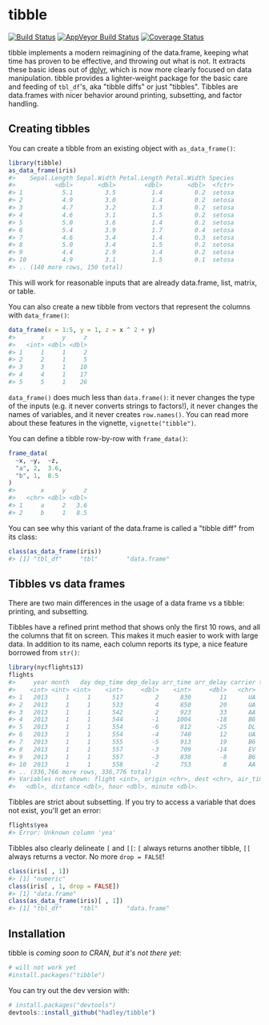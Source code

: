 
<!-- README.md is generated from README.Rmd. Please edit that file -->
tibble
======

[![Build Status](https://travis-ci.org/hadley/tibble.svg?branch=master)](https://travis-ci.org/hadley/tibble) [![AppVeyor Build Status](https://ci.appveyor.com/api/projects/status/github/hadley/tibble?branch=master&svg=true)](https://ci.appveyor.com/project/hadley/tibble) [![Coverage Status](https://img.shields.io/codecov/c/github/hadley/tibble/master.svg)](https://codecov.io/github/hadley/tibble?branch=master)

tibble implements a modern reimagining of the data.frame, keeping what time has proven to be effective, and throwing out what is not. It extracts these basic ideas out of [dplyr](https://cran.r-project.org/package=dplyr), which is now more clearly focused on data manipulation. tibble provides a lighter-weight package for the basic care and feeding of `tbl_df`'s, aka "tibble diffs" or just "tibbles". Tibbles are data.frames with nicer behavior around printing, subsetting, and factor handling.

Creating tibbles
----------------

You can create a tibble from an existing object with `as_data_frame()`:

``` r
library(tibble)
as_data_frame(iris)
#>    Sepal.Length Sepal.Width Petal.Length Petal.Width Species
#>           <dbl>       <dbl>        <dbl>       <dbl>  <fctr>
#> 1           5.1         3.5          1.4         0.2  setosa
#> 2           4.9         3.0          1.4         0.2  setosa
#> 3           4.7         3.2          1.3         0.2  setosa
#> 4           4.6         3.1          1.5         0.2  setosa
#> 5           5.0         3.6          1.4         0.2  setosa
#> 6           5.4         3.9          1.7         0.4  setosa
#> 7           4.6         3.4          1.4         0.3  setosa
#> 8           5.0         3.4          1.5         0.2  setosa
#> 9           4.4         2.9          1.4         0.2  setosa
#> 10          4.9         3.1          1.5         0.1  setosa
#> .. (140 more rows, 150 total)
```

This will work for reasonable inputs that are already data.frame, list, matrix, or table.

You can also create a new tibble from vectors that represent the columns with `data_frame()`:

``` r
data_frame(x = 1:5, y = 1, z = x ^ 2 + y)
#>       x     y     z
#>   <int> <dbl> <dbl>
#> 1     1     1     2
#> 2     2     1     5
#> 3     3     1    10
#> 4     4     1    17
#> 5     5     1    26
```

`data_frame()` does much less than `data.frame()`: it never changes the type of the inputs (e.g. it never converts strings to factors!), it never changes the names of variables, and it never creates `row.names()`. You can read more about these features in the vignette, `vignette("tibble")`.

You can define a tibble row-by-row with `frame_data()`:

``` r
frame_data(
  ~x, ~y,  ~z,
  "a", 2,  3.6,
  "b", 1,  8.5
)
#>       x     y     z
#>   <chr> <dbl> <dbl>
#> 1     a     2   3.6
#> 2     b     1   8.5
```

You can see why this variant of the data.frame is called a "tibble diff" from its class:

``` r
class(as_data_frame(iris))
#> [1] "tbl_df"     "tbl"        "data.frame"
```

Tibbles vs data frames
----------------------

There are two main differences in the usage of a data frame vs a tibble: printing, and subsetting.

Tibbles have a refined print method that shows only the first 10 rows, and all the columns that fit on screen. This makes it much easier to work with large data. In addition to its name, each column reports its type, a nice feature borrowed from `str()`:

``` r
library(nycflights13)
flights
#>     year month   day dep_time dep_delay arr_time arr_delay carrier tailnum
#>    <int> <int> <int>    <int>     <dbl>    <int>     <dbl>   <chr>   <chr>
#> 1   2013     1     1      517         2      830        11      UA  N14228
#> 2   2013     1     1      533         4      850        20      UA  N24211
#> 3   2013     1     1      542         2      923        33      AA  N619AA
#> 4   2013     1     1      544        -1     1004       -18      B6  N804JB
#> 5   2013     1     1      554        -6      812       -25      DL  N668DN
#> 6   2013     1     1      554        -4      740        12      UA  N39463
#> 7   2013     1     1      555        -5      913        19      B6  N516JB
#> 8   2013     1     1      557        -3      709       -14      EV  N829AS
#> 9   2013     1     1      557        -3      838        -8      B6  N593JB
#> 10  2013     1     1      558        -2      753         8      AA  N3ALAA
#> .. (336,766 more rows, 336,776 total)
#> Variables not shown: flight <int>, origin <chr>, dest <chr>, air_time
#>   <dbl>, distance <dbl>, hour <dbl>, minute <dbl>.
```

Tibbles are strict about subsetting. If you try to access a variable that does not exist, you'll get an error:

``` r
flights$yea
#> Error: Unknown column 'yea'
```

Tibbles also clearly delineate `[` and `[[`: `[` always returns another tibble, `[[` always returns a vector. No more `drop = FALSE`!

``` r
class(iris[ , 1])
#> [1] "numeric"
class(iris[ , 1, drop = FALSE])
#> [1] "data.frame"
class(as_data_frame(iris)[ , 1])
#> [1] "tbl_df"     "tbl"        "data.frame"
```

Installation
------------

tibble is *coming soon to CRAN, but it's not there yet*:

``` r
# will not work yet
#install.packages("tibble")
```

You can try out the dev version with:

``` r
# install.packages("devtools")
devtools::install_github("hadley/tibble")
```
